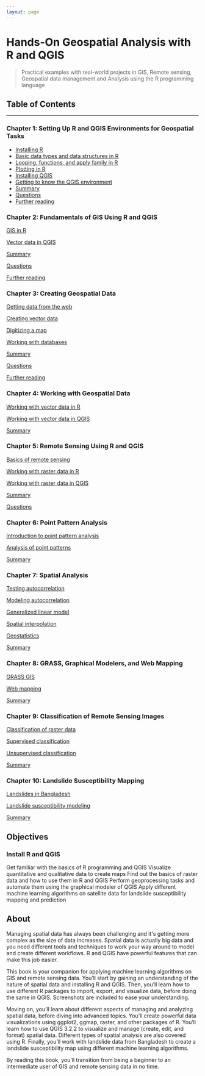 ```yaml
---
layout: page
---
```

# Hands-On Geospatial Analysis with R and QGIS
> Practical examples with real-world projects in GIS, Remote sensing, Geospatial data management and Analysis using the R programming language

## Table of Contents
-----------------

### Chapter 1: Setting Up R and QGIS Environments for Geospatial Tasks
- [Installing R](https://subscription.packtpub.com/book/application_development/9781788991674/1/ch01lvl1sec10/installing-r)
- [Basic data types and data structures in R](https://subscription.packtpub.com/book/application_development/9781788991674/1/ch01lvl1sec11/basic-data-types-and-data-structures-in-r)
- [Looping, functions, and apply family in R](https://subscription.packtpub.com/book/application_development/9781788991674/1/ch01lvl1sec12/looping%2c-functions%2c-and-apply-family-in-r)
- [Plotting in R](https://subscription.packtpub.com/book/application_development/9781788991674/1/ch01lvl1sec13/plotting-in-r)
- [Installing QGIS](https://subscription.packtpub.com/book/application_development/9781788991674/1/ch01lvl1sec14/installing-qgis)
- [Getting to know the QGIS environment](https://subscription.packtpub.com/book/application_development/9781788991674/1/ch01lvl1sec15/getting-to-know-the-qgis-environment)
- [Summary](https://subscription.packtpub.com/book/application_development/9781788991674/1/ch01lvl1sec16/summary)
- [Questions](https://subscription.packtpub.com/book/application_development/9781788991674/1/ch01lvl1sec17/questions)
- [Further reading](https://subscription.packtpub.com/book/application_development/9781788991674/1/ch01lvl1sec18/further-reading)

### Chapter 2: Fundamentals of GIS Using R and QGIS

[GIS in R](https://subscription.packtpub.com/book/application_development/9781788991674/2/ch02lvl1sec19/gis-in-r)

[Vector data in QGIS](https://subscription.packtpub.com/book/application_development/9781788991674/2/ch02lvl1sec20/vector-data-in-qgis)

[Summary](https://subscription.packtpub.com/book/application_development/9781788991674/2/ch02lvl1sec21/summary)

[Questions](https://subscription.packtpub.com/book/application_development/9781788991674/2/ch02lvl1sec22/questions)

[Further reading](https://subscription.packtpub.com/book/application_development/9781788991674/2/ch02lvl1sec23/further-reading)

### Chapter 3: Creating Geospatial Data

[Getting data from the web](https://subscription.packtpub.com/book/application_development/9781788991674/3/ch03lvl1sec24/getting-data-from-the-web)

[Creating vector data](https://subscription.packtpub.com/book/application_development/9781788991674/3/ch03lvl1sec25/creating-vector-data)

[Digitizing a map](https://subscription.packtpub.com/book/application_development/9781788991674/3/ch03lvl1sec26/digitizing-a-map)

[Working with databases](https://subscription.packtpub.com/book/application_development/9781788991674/3/ch03lvl1sec27/working-with-databases)

[Summary](https://subscription.packtpub.com/book/application_development/9781788991674/3/ch03lvl1sec28/summary)

[Questions](https://subscription.packtpub.com/book/application_development/9781788991674/3/ch03lvl1sec29/questions)

[Further reading](https://subscription.packtpub.com/book/application_development/9781788991674/3/ch03lvl1sec30/further-reading)

### Chapter 4: Working with Geospatial Data

[Working with vector data in R](https://subscription.packtpub.com/book/application_development/9781788991674/4/ch04lvl1sec31/working-with-vector-data-in-r)

[Working with vector data in QGIS](https://subscription.packtpub.com/book/application_development/9781788991674/4/ch04lvl1sec32/working-with-vector-data-in-qgis)

[Summary](https://subscription.packtpub.com/book/application_development/9781788991674/4/ch04lvl1sec33/summary)

### Chapter 5: Remote Sensing Using R and QGIS

[Basics of remote sensing](https://subscription.packtpub.com/book/application_development/9781788991674/5/ch05lvl1sec34/basics-of-remote-sensing)

[Working with raster data in R](https://subscription.packtpub.com/book/application_development/9781788991674/5/ch05lvl1sec35/working-with-raster-data-in-r)

[Working with raster data in QGIS](https://subscription.packtpub.com/book/application_development/9781788991674/5/ch05lvl1sec36/working-with-raster-data-in-qgis)

[Summary](https://subscription.packtpub.com/book/application_development/9781788991674/5/ch05lvl1sec37/summary)

[Questions](https://subscription.packtpub.com/book/application_development/9781788991674/5/ch05lvl1sec38/questions)

### Chapter 6: Point Pattern Analysis

[Introduction to point pattern analysis](https://subscription.packtpub.com/book/application_development/9781788991674/6/ch06lvl1sec39/introduction-to-point-pattern-analysis)

[Analysis of point patterns](https://subscription.packtpub.com/book/application_development/9781788991674/6/ch06lvl1sec40/analysis-of-point-patterns)

[Summary](https://subscription.packtpub.com/book/application_development/9781788991674/6/ch06lvl1sec41/summary)

### Chapter 7: Spatial Analysis

[Testing autocorrelation](https://subscription.packtpub.com/book/application_development/9781788991674/7/ch07lvl1sec42/testing-autocorrelation)

[Modeling autocorrelation](https://subscription.packtpub.com/book/application_development/9781788991674/7/ch07lvl1sec43/modeling-autocorrelation)

[Generalized linear model](https://subscription.packtpub.com/book/application_development/9781788991674/7/ch07lvl1sec44/generalized-linear-model)

[Spatial interpolation](https://subscription.packtpub.com/book/application_development/9781788991674/7/ch07lvl1sec45/spatial-interpolation)

[Geostatistics](https://subscription.packtpub.com/book/application_development/9781788991674/7/ch07lvl1sec46/geostatistics)

[Summary](https://subscription.packtpub.com/book/application_development/9781788991674/7/ch07lvl1sec47/summary)

### Chapter 8: GRASS, Graphical Modelers, and Web Mapping

[GRASS GIS](https://subscription.packtpub.com/book/application_development/9781788991674/8/ch08lvl1sec48/grass-gis)

[Web mapping](https://subscription.packtpub.com/book/application_development/9781788991674/8/ch08lvl1sec49/web-mapping)

[Summary](https://subscription.packtpub.com/book/application_development/9781788991674/8/ch08lvl1sec50/summary)

### Chapter 9: Classification of Remote Sensing Images

[Classification of raster data](https://subscription.packtpub.com/book/application_development/9781788991674/9/ch09lvl1sec51/classification-of-raster-data)

[Supervised classification](https://subscription.packtpub.com/book/application_development/9781788991674/9/ch09lvl1sec52/supervised-classification)

[Unsupervised classification](https://subscription.packtpub.com/book/application_development/9781788991674/9/ch09lvl1sec53/unsupervised-classification)

[Summary](https://subscription.packtpub.com/book/application_development/9781788991674/9/ch09lvl1sec54/summary)

### Chapter 10: Landslide Susceptibility Mapping

[Landslides in Bangladesh](https://subscription.packtpub.com/book/application_development/9781788991674/10/ch10lvl1sec55/landslides-in-bangladesh)

[Landslide susceptibility modeling](https://subscription.packtpub.com/book/application_development/9781788991674/10/ch10lvl1sec56/landslide-susceptibility-modeling)

[Summary](https://subscription.packtpub.com/book/application_development/9781788991674/10/ch10lvl1sec57/summary)

## Objectives
### Install R and QGIS
Get familiar with the basics of R programming and QGIS
Visualize quantitative and qualitative data to create maps
Find out the basics of raster data and how to use them in R and QGIS
Perform geoprocessing tasks and automate them using the graphical modeler of QGIS
Apply different machine learning algorithms on satellite data for landslide susceptibility mapping and prediction

## About
Managing spatial data has always been challenging and it's getting more complex as the size of data increases. Spatial data is actually big data and you need different tools and techniques to work your way around to model and create different workflows. R and QGIS have powerful features that can make this job easier.

This book is your companion for applying machine learning algorithms on GIS and remote sensing data. You’ll start by gaining an understanding of the nature of spatial data and installing R and QGIS. Then, you’ll learn how to use different R packages to import, export, and visualize data, before doing the same in QGIS. Screenshots are included to ease your understanding.

Moving on, you’ll learn about different aspects of managing and analyzing spatial data, before diving into advanced topics. You’ll create powerful data visualizations using ggplot2, ggmap, raster, and other packages of R. You’ll learn how to use QGIS 3.2.2 to visualize and manage (create, edit, and format) spatial data. Different types of spatial analysis are also covered using R. Finally, you’ll work with landslide data from Bangladesh to create a landslide susceptibility map using different machine learning algorithms.

By reading this book, you’ll transition from being a beginner to an intermediate user of GIS and remote sensing data in no time.
